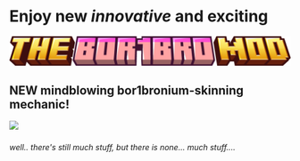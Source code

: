 # Enjoy new *innovative* and **exciting**
<div id="header" align="left">
  <img src="https://github.com/bor1bro/fabric-pleaseibegyou-1.20.X/blob/main/minecraft_title.png"/>
</div>

## **NEW** mindblowing bor1bronium-skinning mechanic!
<div id="header" align="left">
  <img src="https://github.com/bor1bro/fabric-pleaseibegyou-1.20.X/blob/main/skinning.gif"/>
</div>

###### well.. there's still much stuff, but there is none... much stuff....
